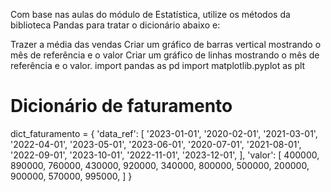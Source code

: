 Com base nas aulas do módulo de Estatística, utilize os métodos da biblioteca Pandas para tratar o dicionário abaixo e:

Trazer a média das vendas
Criar um gráfico de barras vertical mostrando o mês de referência e o valor
Criar um gráfico de linhas mostrando o mês de referência e o valor.
import pandas as pd
import matplotlib.pyplot as plt

# Dicionário de faturamento

dict_faturamento = {
'data_ref': [
'2023-01-01',
'2020-02-01',
'2021-03-01',
'2022-04-01',
'2023-05-01',
'2023-06-01',
'2020-07-01',
'2021-08-01',
'2022-09-01',
'2023-10-01',
'2022-11-01',
'2023-12-01',
],
'valor': [
400000,
890000,
760000,
430000,
920000,
340000,
800000,
500000,
200000,
900000,
570000,
995000,
]
}

